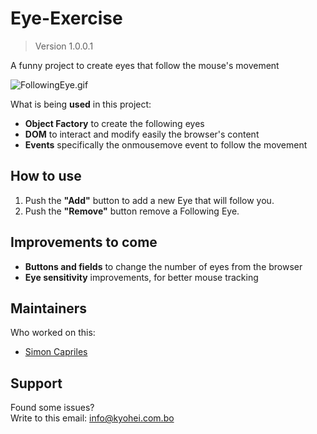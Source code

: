 # Eye-Exercise

> Version 1.0.0.1

A funny project to create eyes that follow the mouse's movement

![FollowingEye.gif](./FollowingEye.gif)

What is being **used** in this project:
- **Object Factory** to create the following eyes
- **DOM** to interact and modify easily the browser's content
- **Events** specifically the onmousemove event to follow the movement

## How to use

1. Push the **"Add"** button to add a new Eye that will follow you.
2. Push the **"Remove"** button remove a Following Eye.

## Improvements to come

- **Buttons and fields** to change the number of eyes from the browser
- **Eye sensitivity** improvements, for better mouse tracking

## Maintainers
Who worked on this:
- [Simon Capriles](https://simoncapriles.github.io/)

## Support

Found some issues?  
Write to this email: <a href="mailto:info@kyohei.com.bo"><i class="font-icon icon-envelope"></i>info@kyohei.com.bo</a>
